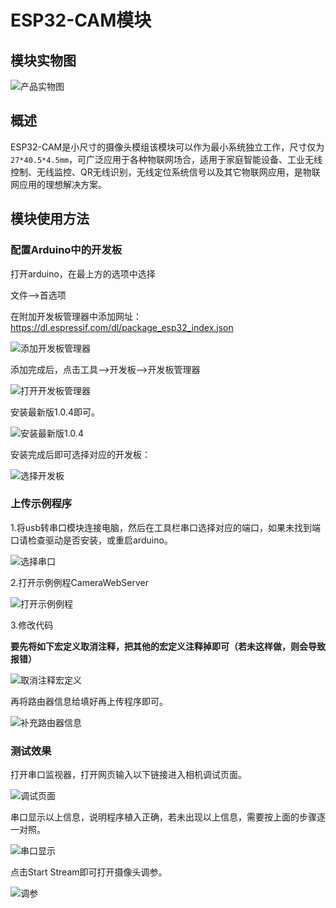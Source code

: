 # ESP32-CAM模块

## 模块实物图

![产品实物图](ESP32_CAM.png)

## 概述

ESP32-CAM是小尺寸的摄像头模组该模块可以作为最小系统独立工作，尺寸仅为 `27*40.5*4.5mm`，可广泛应用于各种物联网场合，适用于家庭智能设备、工业无线控制、无线监控、QR无线识别，无线定位系统信号以及其它物联网应用，是物联网应用的理想解决方案。

## 模块使用方法

### 配置Arduino中的开发板

打开arduino，在最上方的选项中选择

文件——>首选项

在附加开发板管理器中添加网址：<https://dl.espressif.com/dl/package_esp32_index.json>

![添加开发板管理器](01.png)

添加完成后，点击工具——>开发板——>开发板管理器

![打开开发板管理器](02.png)

安装最新版1.0.4即可。

![安装最新版1.0.4](03.png)

安装完成后即可选择对应的开发板：

![选择开发板](04.png)

### 上传示例程序

1.将usb转串口模块连接电脑，然后在工具栏串口选择对应的端口，如果未找到端口请检查驱动是否安装，或重启arduino。

![选择串口](05.png)

2.打开示例例程CameraWebServer

![打开示例例程](06.png)

3.修改代码

**要先将如下宏定义取消注释，把其他的宏定义注释掉即可（若未这样做，则会导致报错）**

![取消注释宏定义](07.png)

再将路由器信息给填好再上传程序即可。

![补充路由器信息](08.png)

### 测试效果

打开串口监视器，打开网页输入以下链接进入相机调试页面。

![调试页面](09.png)

串口显示以上信息，说明程序植入正确，若未出现以上信息，需要按上面的步骤逐一对照。

![串口显示](10.png)

点击Start Stream即可打开摄像头调参。

![调参](11.png)
